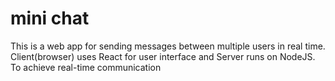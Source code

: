 # mini chat

This is a web app for sending messages between multiple users in real time. Client(browser) uses React for user interface and Server runs on NodeJS. To achieve real-time communication